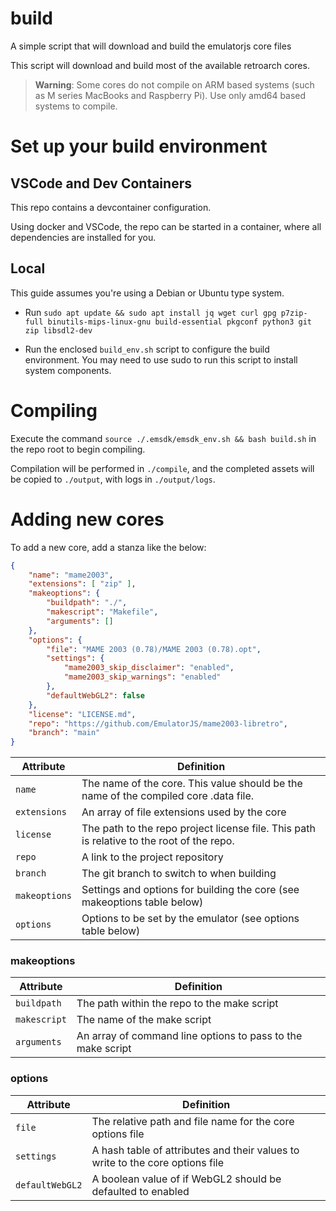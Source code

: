 # build
A simple script that will download and build the emulatorjs core files

This script will download and build most of the available retroarch cores.

> **Warning**: Some cores do not compile on ARM based systems (such as M series MacBooks and Raspberry Pi). Use only amd64 based systems to compile.

# Set up your build environment

## VSCode and Dev Containers
This repo contains a devcontainer configuration.

Using docker and VSCode, the repo can be started in a container, where all dependencies are installed for you.

## Local
This guide assumes you're using a Debian or Ubuntu type system.

* Run ``sudo apt update && sudo apt install jq wget curl gpg p7zip-full binutils-mips-linux-gnu build-essential pkgconf python3 git zip libsdl2-dev``

* Run the enclosed ``build_env.sh`` script to configure the build environment. You may need to use sudo to run this script to install system components.

# Compiling
Execute the command ``source ./.emsdk/emsdk_env.sh && bash build.sh`` in the repo root to begin compiling.

Compilation will be performed in ``./compile``, and the completed assets will be copied to ``./output``, with logs in ``./output/logs``.

# Adding new cores
To add a new core, add a stanza like the below:
```json
{
    "name": "mame2003",
    "extensions": [ "zip" ],
    "makeoptions": {
        "buildpath": "./",
        "makescript": "Makefile",
        "arguments": []
    },
    "options": {
        "file": "MAME 2003 (0.78)/MAME 2003 (0.78).opt",
        "settings": {
            "mame2003_skip_disclaimer": "enabled",
            "mame2003_skip_warnings": "enabled"
        },
        "defaultWebGL2": false
    },
    "license": "LICENSE.md",
    "repo": "https://github.com/EmulatorJS/mame2003-libretro",
    "branch": "main"
}
```

| Attribute | Definition |
| --------- | ---------- |
| ``name``      | The name of the core. This value should be the name of the compiled core .data file. |
| ``extensions`` | An array of file extensions used by the core |
| ``license``   | The path to the repo project license file. This path is relative to the root of the repo. |
| ``repo``      | A link to the project repository |
| ``branch``    | The git branch to switch to when building |
| ``makeoptions`` | Settings and options for building the core (see makeoptions table below) |
| ``options``   | Options to be set by the emulator (see options table below) |

### makeoptions
| Attribute | Definition |
| --------- | ---------- |
| ``buildpath`` | The path within the repo to the make script |
| ``makescript`` | The name of the make script |
| ``arguments`` | An array of command line options to pass to the make script |

### options
| Attribute | Definition |
| --------- | ---------- |
| ``file``      | The relative path and file name for the core options file |
| ``settings``  | A hash table of attributes and their values to write to the core options file |
| ``defaultWebGL2`` | A boolean value of if WebGL2 should be defaulted to enabled |